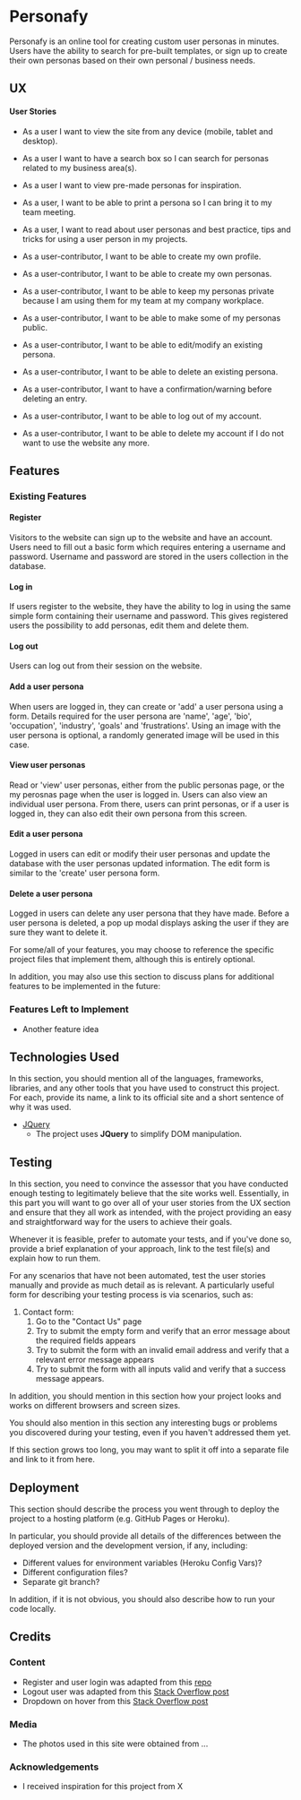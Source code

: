 # Personafy

Personafy is an online tool for creating custom user personas in minutes. Users have the ability to search for pre-built templates, or sign up to create their own personas based on their own personal / business needs.
 
## UX

#### User Stories
 
- As a user I want to view the site from any device (mobile, tablet and desktop).
- As a user I want to have a search box so I can search for personas related to my business area(s).
- As a user I want to view pre-made personas for inspiration.
- As a user, I want to be able to print a persona so I can bring it to my team meeting.
- As a user, I want to read about user personas and best practice, tips and tricks for using a user person in my projects.

- As a user-contributor, I want to be able to create my own profile.
- As a user-contributor, I want to be able to create my own personas.
- As a user-contributor, I want to be able to keep my personas private because I am using them for my team at my company workplace.
- As a user-contributor, I want to be able to make some of my personas public.
- As a user-contributor, I want to be able to edit/modify an existing persona. 
- As a user-contributor, I want to be able to delete an existing persona.
- As a user-contributor, I want to have a confirmation/warning before deleting an entry.
- As a user-contributor, I want to be able to log out of my account.
- As a user-contributor, I want to be able to delete my account if I do not want to use the website any more.


## Features
 
### Existing Features

#### Register

Visitors to the website can sign up to the website and have an account. Users need to fill out a basic form which requires entering a username and password. Username and password are stored in the users collection in the database.

#### Log in 

If users register to the website, they have the ability to log in using the same simple form containing their username and password. This gives registered users the possibility to add personas, edit them and delete them. 

#### Log out

Users can log out from their session on the website.

#### Add a user persona

When users are logged in, they can create or 'add' a user persona using a form. Details required for the user persona are 'name', 'age', 'bio', 'occupation', 'industry', 'goals' and 'frustrations'. Using an image with the user persona is optional, a randomly generated image will be used in this case.

#### View user personas

Read or 'view' user personas, either from the public personas page, or the my perosnas page when the user is logged in. Users can also view an individual user persona. From there, users can print personas, or if a user is logged in, they can also edit their own persona from this screen.

#### Edit a user persona

Logged in users can edit or modify their user personas and update the database with the user personas updated information. The edit form is similar to the 'create' user persona form.

#### Delete a user persona

Logged in users can delete any user persona that they have made. Before a user persona is deleted, a pop up modal displays asking the user if they are sure they want to delete it.


For some/all of your features, you may choose to reference the specific project files that implement them, although this is entirely optional.

In addition, you may also use this section to discuss plans for additional features to be implemented in the future:

### Features Left to Implement
- Another feature idea

## Technologies Used

In this section, you should mention all of the languages, frameworks, libraries, and any other tools that you have used to construct this project. For each, provide its name, a link to its official site and a short sentence of why it was used.

- [JQuery](https://jquery.com)
    - The project uses **JQuery** to simplify DOM manipulation.


## Testing

In this section, you need to convince the assessor that you have conducted enough testing to legitimately believe that the site works well. Essentially, in this part you will want to go over all of your user stories from the UX section and ensure that they all work as intended, with the project providing an easy and straightforward way for the users to achieve their goals.

Whenever it is feasible, prefer to automate your tests, and if you've done so, provide a brief explanation of your approach, link to the test file(s) and explain how to run them.

For any scenarios that have not been automated, test the user stories manually and provide as much detail as is relevant. A particularly useful form for describing your testing process is via scenarios, such as:

1. Contact form:
    1. Go to the "Contact Us" page
    2. Try to submit the empty form and verify that an error message about the required fields appears
    3. Try to submit the form with an invalid email address and verify that a relevant error message appears
    4. Try to submit the form with all inputs valid and verify that a success message appears.

In addition, you should mention in this section how your project looks and works on different browsers and screen sizes.

You should also mention in this section any interesting bugs or problems you discovered during your testing, even if you haven't addressed them yet.

If this section grows too long, you may want to split it off into a separate file and link to it from here.

## Deployment

This section should describe the process you went through to deploy the project to a hosting platform (e.g. GitHub Pages or Heroku).

In particular, you should provide all details of the differences between the deployed version and the development version, if any, including:
- Different values for environment variables (Heroku Config Vars)?
- Different configuration files?
- Separate git branch?

In addition, if it is not obvious, you should also describe how to run your code locally.


## Credits

### Content
- Register and user login was adapted from this [repo](https://github.com/MiroslavSvec/DCD_lead/blob/master/app.py)
- Logout user was adapted from this [Stack Overflow post](https://stackoverflow.com/questions/27747578/how-do-i-clear-a-flask-session#:~:text=There%20is%20no%20way%20to,session%20dictionary%20will%20get%20erased.&text=I%20use%20session%20like%20this%20with%20flask%2C%20it%20does%20work.)
- Dropdown on hover from this [Stack Overflow post](https://stackoverflow.com/questions/42183672/how-to-implement-a-navbar-dropdown-hover-in-bootstrap-v4)

### Media
- The photos used in this site were obtained from ...

### Acknowledgements

- I received inspiration for this project from X
